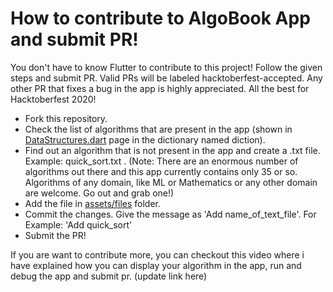 # How to contribute to AlgoBook App and submit PR!


You don't have to know Flutter to contribute to this project! Follow the given steps and submit PR. Valid PRs will be labeled hacktoberfest-accepted. Any other PR that fixes a bug in the app is highly appreciated. All the best for Hacktoberfest 2020!


* Fork this repository.
* Check the list of algorithms that are present in the app (shown in [DataStructures.dart](https://github.com/gloria2000/AlgoBook/blob/master/lib/pages/DataStructures.dart) page in the dictionary named diction).
* Find out an algorithm that is not present in the app and create a .txt file. Example: quick_sort.txt . (Note: There are an enormous number of algorithms out there and this app currently contains only 35 or so. Algorithms of any domain, like ML or Mathematics or any other domain are welcome. Go out and grab one!) 
* Add the file in [assets/files](https://github.com/gloria2000/AlgoBook/tree/master/assets/files) folder.
* Commit the changes. Give the message as 'Add name_of_text_file'. For Example: 'Add quick_sort' 
* Submit the PR! 


If you are want to contribute more, you can checkout this video where i have explained how you can display your algorithm in the app, run and debug the app and submit pr.
(update link here)


